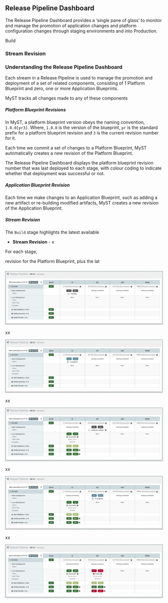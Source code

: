 ## Release Pipeline Dashboard
The Release Pipeline Dashboard provides a ‘single pane of glass’ to monitor and manage the promotion of application changes and platform configuration changes through staging environments and into Production.

Build 

### Stream Revision

### Understanding the Release Pipeline Dashboard



Each stream in a Release Pipeline is used to manage the promotion and deployment of a set of related components, consisting of 1 Platform Blueprint and zero, one or more Application Blueprints.

MyST tracks all changes made to any of these components
##### Platform Blueprint Revisions
In MyST, a platform blueprint version obeys the naming convention, `1.0.0[pr3]`. Where, `1.0.0` is the version of the blueprint, `pr` is the standard prefix for a platform blueprint revision and `3` is the current revision number for it.

Each time we commit a set of changes to a Platform Blueprint, MyST automatically creates a new revision of the Platform Blueprint.

The Release Pipeline Dashboard displays the platform blueprint revision number that was last deployed to each stage, with colour coding to indicate whether that deployment was successful or not.


##### Application Blueprint Revision
Each time we make changes to an Application Blueprint, such as adding a new artifact or re-building modified artifacts, MyST creates a new revision of the Application Blueprint.


##### Stream Revision






The `Build` stage highlights the latest available 
* **Stream Revision** - x


For each stage, 

revision for the Platform Blueprint, plus the lat


###

![](img/dashboard1.PNG)

xx

![](img/dashboard2.PNG)

xx

![](img/dashboard3.PNG)

xx

![](img/dashboard4.PNG)


xx

![](img/dashboard5.PNG)


















